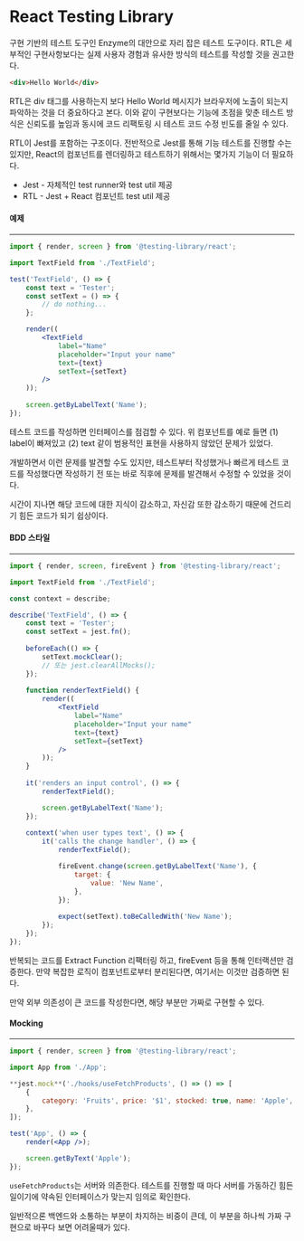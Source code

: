 # React Testing Library

구현 기반의 테스트 도구인 Enzyme의 대안으로 자리 잡은 테스트 도구이다. RTL은 세부적인 구현사항보다는 실제 사용자 경험과 유사한 방식의 테스트를 작성할 것을 권고한다.

```html
<div>Hello World</div>
```

RTL은 div 태그를 사용하는지 보다 Hello World 메시지가 브라우저에 노출이 되는지 파악하는 것을 더 중요하다고 본다. 이와 같이 구현보다는 기능에 초점을 맞춘 테스트 방식은 신뢰도를 높임과 동시에 코드 리팩토링 시 테스트 코드 수정 빈도를 줄일 수 있다.

RTL이 Jest를 포함하는 구조이다. 전반적으로 Jest를 통해 기능 테스트를 진행할 수는 있지만, React의 컴포넌트를 렌더링하고 테스트하기 위해서는 몇가지 기능이 더 필요하다.

* Jest - 자체적인 test runner와 test util 제공
* RTL - Jest + React 컴포넌트 test util 제공

#### 예제

***

```jsx
import { render, screen } from '@testing-library/react';

import TextField from './TextField';

test('TextField', () => {	
	const text = 'Tester';
	const setText = () => {
		// do nothing...
	};

	render((	
		<TextField
			label="Name"
			placeholder="Input your name"
			text={text}
			setText={setText}		
		/>
	));
	
	screen.getByLabelText('Name');
});
```

테스트 코드를 작성하면 인터페이스를 점검할 수 있다. 위 컴포넌트를 예로 들면 (1) label이 빠져있고 (2) text 같이 범용적인 표현을 사용하지 않았던 문제가 있었다.

개발하면서 이런 문제를 발견할 수도 있지만, 테스트부터 작성했거나 빠르게 테스트 코드를 작성했다면 작성하기 전 또는 바로 직후에 문제를 발견해서 수정할 수 있었을 것이다.

시간이 지나면 해당 코드에 대한 지식이 감소하고, 자신감 또한 감소하기 때문에 건드리기 힘든 코드가 되기 쉽상이다.

#### BDD 스타일

***

```jsx
import { render, screen, fireEvent } from '@testing-library/react';

import TextField from './TextField';

const context = describe;

describe('TextField', () => {
	const text = 'Tester';
	const setText = jest.fn();
	
	beforeEach(() => {
		setText.mockClear();
		// 또는 jest.clearAllMocks();	
	});
	
	function renderTextField() {
		render((
			<TextField
				label="Name"
				placeholder="Input your name"
				text={text}
				setText={setText}
			/>
		));
	}
	
	it('renders an input control', () => {
		renderTextField();

		screen.getByLabelText('Name');
	});
	
	context('when user types text', () => {	
		it('calls the change handler', () => {
			renderTextField();

			fireEvent.change(screen.getByLabelText('Name'), {
				target: {
					value: 'New Name',
				},
			});
	
			expect(setText).toBeCalledWith('New Name');
		});
	});
});
```

반복되는 코드를 Extract Function 리팩터링 하고, fireEvent 등을 통해 인터랙션만 검증한다. 만약 복잡한 로직이 컴포넌트로부터 분리된다면, 여기서는 이것만 검증하면 된다.

만약 외부 의존성이 큰 코드를 작성한다면, 해당 부분만 가짜로 구현할 수 있다.

#### Mocking

***

```jsx
import { render, screen } from '@testing-library/react';

import App from './App';

**jest.mock**('./hooks/useFetchProducts', () => () => [
	{
		category: 'Fruits', price: '$1', stocked: true, name: 'Apple',
	},
]);

test('App', () => {
	render(<App />);

	screen.getByText('Apple');
});
```

`useFetchProducts`는 서버와 의존한다. 테스트를 진행할 때 마다 서버를 가동하긴 힘든 일이기에 약속된 인터페이스가 맞는지 임의로 확인한다.

일반적으론 백엔드와 소통하는 부분이 차지하는 비중이 큰데, 이 부분을 하나씩 가짜 구현으로 바꾸다 보면 어려울때가 있다.

